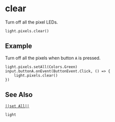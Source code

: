 # clear

Turn off all the pixel LEDs.

```sig
light.pixels.clear()

```

## Example

Turn off all the pixels when button `A` is pressed.

```blocks
light.pixels.setAll(Colors.Green)
input.buttonA.onEvent(ButtonEvent.Click, () => {
    light.pixels.clear()
})

```

## See Also

[``||set All||``](/reference/light/set-all)

```package
light
```
